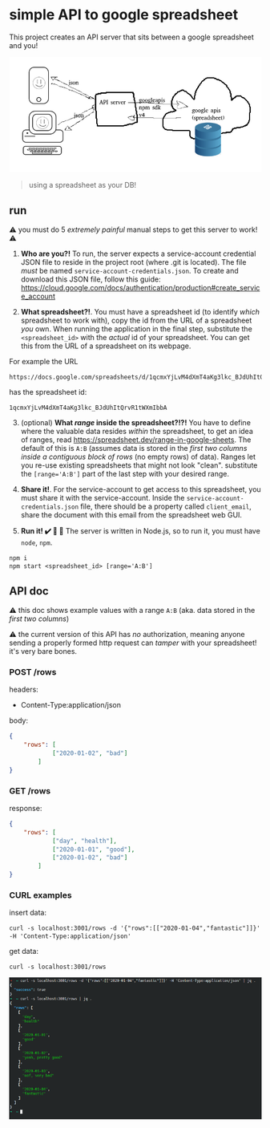 # simple API to google spreadsheet

This project creates an API server that sits between a google spreadsheet and you!

![image](./README/architecture.png)

> using a spreadsheet as your DB!

## run

:warning: you must do 5 _extremely painful_ manual steps to get this server to work! :warning:

1. **Who are you?!** To run, the server expects a service-account credential JSON file to reside in the project root (where .git is located). The file _must_ be named `service-account-credentials.json`. To create and download this JSON file, follow this guide: https://cloud.google.com/docs/authentication/production#create_service_account

2. **What spreadsheet?!**. You must have a spreadsheet id (to identify _which_ spreadsheet to work with), copy the id from the URL of a spreadsheet _you_ own. When running the application in the final step, substitute the `<spreadsheet_id>` with the _actual_ id of your spreadsheet. You can get this from the URL of a spreadsheet on its webpage.  

For example the URL

```
https://docs.google.com/spreadsheets/d/1qcmxYjLvM4dXmT4aKg3lkc_BJdUhItQrvR1tWXmIbbA/edit
```

has the spreadsheet id:
```
1qcmxYjLvM4dXmT4aKg3lkc_BJdUhItQrvR1tWXmIbbA
```

3. (optional) **What _range_ inside the spreadsheet?!?!** You have to define where the valuable data resides _within_ the spreadsheet, to get an idea of ranges, read https://spreadsheet.dev/range-in-google-sheets. The default of this is `A:B` (assumes data is stored in the _first two columns inside a contiguous block of rows_ (no empty rows) of data). Ranges let you re-use existing spreadsheets that might not look "clean". substitute the `[range='A:B']` part of the last step with your desired range.

4. **Share it!**. For the service-account to get access to this spreadsheet, you must share it with the service-account. Inside the `service-account-credentials.json` file, there should be a property called `client_email`, share the document with this email from the spreadsheet web GUI.

5. **Run it! :heavy_check_mark: :100: :tada:** The server is written in Node.js, so to run it, you must have `node`, `npm`.

```shell
npm i
npm start <spreadsheet_id> [range='A:B']
```


## API doc

:warning: this doc shows example values with a range `A:B` (aka. data stored in the _first two columns_)

:warning: the current version of this API has _no_ authorization, meaning anyone sending a properly formed http request can _tamper_ with your spreadsheet! it's very bare bones.

### POST /rows
headers:

- Content-Type:application/json

body:
```json
{
    "rows": [
            ["2020-01-02", "bad"]
        ]
}
```

### GET /rows

response:
```json
{
    "rows": [
            ["day", "health"],
            ["2020-01-01", "good"],
            ["2020-01-02", "bad"]
        ]
}
```

### CURL examples 

insert data:
```shell
curl -s localhost:3001/rows -d '{"rows":[["2020-01-04","fantastic"]]}' -H 'Content-Type:application/json'
```

get data:
```shell
curl -s localhost:3001/rows
```

![working curl example](./README/working_curl_test.png)